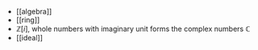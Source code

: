 
- [[algebra]]
- [[ring]]
- $\mathbb{Z}[i]$, whole numbers with imaginary unit forms the complex numbers $\mathbb{C}$
- [[ideal]]

